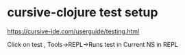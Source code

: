 # cursive-clojure test setup

https://cursive-ide.com/userguide/testing.html

Click on test , Tools->REPL->Runs test in Current NS in REPL

